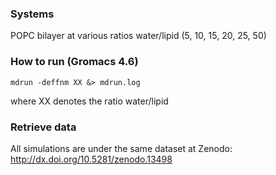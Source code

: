 ### Systems

POPC bilayer at various ratios water/lipid (5, 10, 15, 20, 25, 50)

### How to run (Gromacs 4.6)

```
mdrun -deffnm XX &> mdrun.log
```
where XX denotes the ratio water/lipid

### Retrieve data

All simulations are under the same dataset at Zenodo: http://dx.doi.org/10.5281/zenodo.13498
